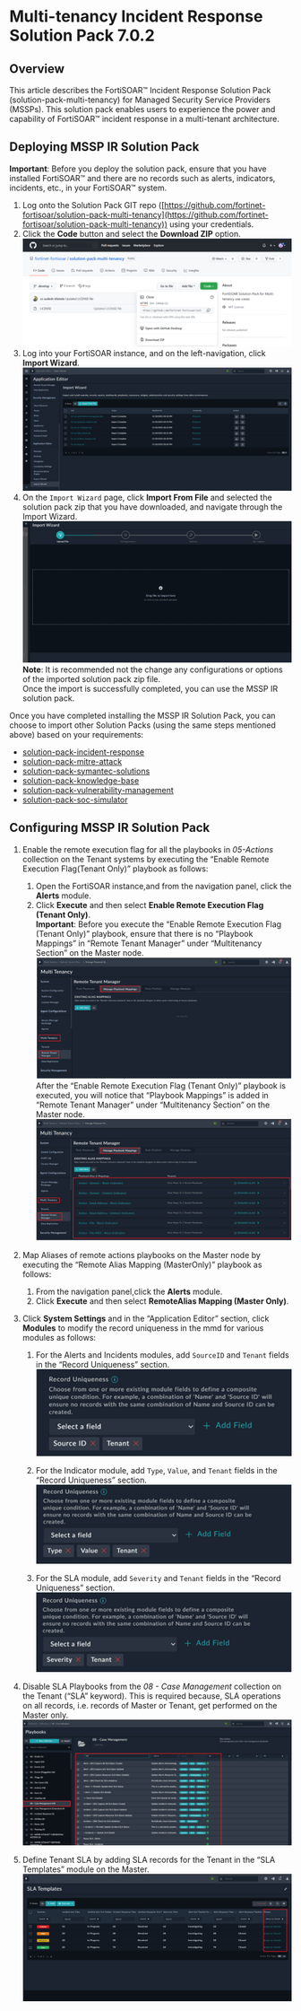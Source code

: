 # Multi-tenancy Incident Response Solution Pack 7.0.2

## Overview

This article describes the FortiSOAR™ Incident Response Solution Pack (solution-pack-multi-tenancy) for Managed Security Service Providers (MSSPs). This solution pack enables users to experience the power and capability of FortiSOAR™ incident response in a multi-tenant architecture.

## Deploying MSSP IR Solution Pack

**Important**: Before you deploy the solution pack, ensure that you have installed FortiSOAR™ and there are no records such as alerts, indicators, incidents, etc., in your FortiSOAR™ system.

1. Log onto the Solution Pack GIT repo ([https://github.com/fortinet-fortisoar/solution-pack-multi-tenancy](https://github.com/fortinet-fortisoar/solution-pack-multi-tenancy)) using your credentials.
2. Click the **Code** button and select the **Download ZIP** option.  
   ![Fortinet-FortiSOAR GIT branch > Code >Download the solution pack zip](media/MSSPSolutionPackZip.png)
3. Log into your FortiSOAR instance, and on the left-navigation, click **Import Wizard**.  
   ![Import Wizard](media/importWizard.png)
4. On the `Import Wizard` page, click **Import From File** and selected the solution pack zip that you have downloaded, and navigate through the Import Wizard.  
   ![Importing the IR Solution Pack zip file](media/importIRCP.png)  
    **Note**: It is recommended not the change any configurations or options of the imported solution pack zip file.  
   Once the import is successfully completed, you can use the MSSP IR solution pack.



Once you have completed installing the MSSP IR Solution Pack, you can choose to import other Solution Packs (using the same steps mentioned above) based on your requirements:

- [solution-pack-incident-response](https://github.com/fortinet-fortisoar/solution-pack-incident-response)
- [solution-pack-mitre-attack](https://github.com/fortinet-fortisoar/solution-pack-mitre-attack)
- [solution-pack-symantec-solutions](https://github.com/fortinet-fortisoar/solution-pack-symantec-solutions)
- [solution-pack-knowledge-base](https://github.com/fortinet-fortisoar/solution-pack-knowledge-base)
- [solution-pack-vulnerability-management](https://github.com/fortinet-fortisoar/solution-pack-vulnerability-management)
- [solution-pack-soc-simulator](https://github.com/fortinet-fortisoar/solution-pack-soc-simulator)

## Configuring MSSP IR Solution Pack

1. Enable the remote execution flag for all the playbooks in *05-Actions* collection on the Tenant systems by executing the “Enable Remote Execution Flag(Tenant Only)” playbook as follows:
    1. Open the FortiSOAR instance,and from the navigation panel, click the **Alerts** module.
    2. Click **Execute** and then select **Enable Remote Execution Flag (Tenant Only)**.  
       **Important**: Before you execute the “Enable Remote Execution Flag (Tenant Only)” playbook, ensure that there is no “Playbook Mappings” in “Remote Tenant Manager” under “Multitenancy Section” on the Master node.   
        ![Remote Tenant Manager](media/remoteTenantMngr.png)  
       After the “Enable Remote Execution Flag (Tenant Only)” playbook is executed, you will notice that “Playbook Mappings” is added in “Remote Tenant Manager” under “Multitenancy Section” on the Master node.  
        ![Manage Playbook Mapping](media/managePbMappings.png)

2. Map Aliases of remote actions playbooks on the Master node by executing the “Remote Alias Mapping (MasterOnly)” playbook as follows:
    1. From the navigation panel,click the **Alerts** module.
    2. Click **Execute** and then select **RemoteAlias Mapping (Master Only)**.

3. Click **System Settings** and in the “Application Editor” section, click **Modules** to modify the record uniqueness in the mmd for various modules as follows:
      1.    For the Alerts and Incidents modules, add `SourceID` and `Tenant` fields in the “Record Uniqueness” section.
            ![Alerts Module - Adding Record Uniqueness](media/alertRecordUniqueness.png)

      2.    For the Indicator module, add `Type`, `Value`, and `Tenant` fields in the “Record Uniqueness” section.   
         ![Indicator Module - Adding Record Uniqueness](media/indicatorRecordUniqueness.png)

      3.    For the SLA module, add `Severity` and `Tenant` fields in the “Record Uniqueness” section.  
         ![SLA Module - Adding Record Uniqueness](media/slaRecordUniqueness.png)

4. Disable SLA Playbooks from the *08 - Case Management* collection on the Tenant (“SLA” keyword). This is required because, SLA operations on all records, i.e. records of Master or Tenant, get performed on the Master only.  
      ![Disabling SLA Playbooks](media/disbaleSLAPbs.png)

5. Define Tenant SLA by adding SLA records for the Tenant in the “SLA Templates” module on the Master.  
   ![Adding SLA Templates](media/addSLATemplates.png)